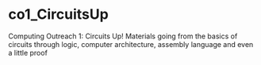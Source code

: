 # co1_CircuitsUp
Computing Outreach 1: Circuits Up! Materials going from the basics of circuits through logic, computer architecture, assembly language and even a little proof
